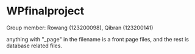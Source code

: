 # WPfinalproject
Group member: Rowang (123200098), Qibran (123200141)

anything with "_page" in the filename is a front page files,
and the rest is database related files.
